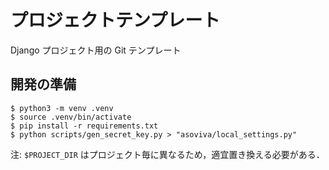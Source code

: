 # プロジェクトテンプレート

Django プロジェクト用の Git テンプレート

## 開発の準備

```console
$ python3 -m venv .venv
$ source .venv/bin/activate
$ pip install -r requirements.txt
$ python scripts/gen_secret_key.py > "asoviva/local_settings.py"
```

注: `$PROJECT_DIR` はプロジェクト毎に異なるため，適宜置き換える必要がある．
